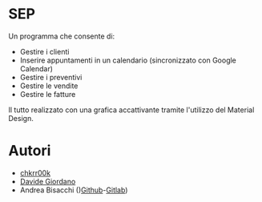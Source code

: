 # SEP
Un programma che consente di:
 - Gestire i clienti
 - Inserire appuntamenti in un calendario (sincronizzato con Google Calendar)
 - Gestire i preventivi
 - Gestire le vendite
 - Gestire le fatture

Il tutto realizzato con una grafica accattivante tramite l'utilizzo del Material Design.

# Autori
 - [chkrr00k](https://github.com/chkrr00k)
 - [Davide Giordano](https://github.com/davidegiordano)
 - Andrea Bisacchi ()[Github](https://github.com/andre-bisa)-[Gitlab](https://gitlab.com/andreabisacchi))

